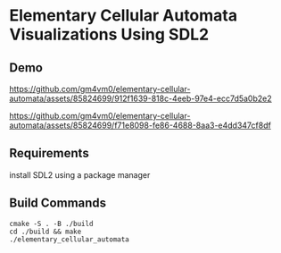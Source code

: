 # Elementary Cellular Automata Visualizations Using SDL2

## Demo

https://github.com/gm4vm0/elementary-cellular-automata/assets/85824699/912f1639-818c-4eeb-97e4-ecc7d5a0b2e2

https://github.com/gm4vm0/elementary-cellular-automata/assets/85824699/f71e8098-fe86-4688-8aa3-e4dd347cf8df

## Requirements
install SDL2 using a package manager

## Build Commands
```shell
cmake -S . -B ./build
cd ./build && make
./elementary_cellular_automata
```
